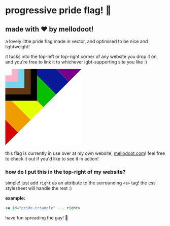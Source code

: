# progressive pride flag! 🌈
## made with ❤ by mellodoot!

a lovely little pride flag made in vector, and optimised to be nice and lightweight!

it tucks into the top-left or top-right corner of any website you drop it on, and you're free to link it to whichever lgbt-supporting site you like :)

![progressive pride flag](pridetriangle.svg)

this flag is currently in use over at my own website, [mellodoot.com](https://mellodoot.com)! feel free to check it out if you'd like to see it in action!

### how do I put this in the top-right of my website?
simple! just add `right` as an attribute to the surrounding `<a>` tag! the css stylesheet will handle the rest :)

**example:**
```html
<a id="pride-triangle" ... right>
```

have fun spreading the gay! 🌈